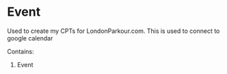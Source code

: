 # Event

Used to create my CPTs for LondonParkour.com. This is used to connect to google calendar

Contains:

1. Event
